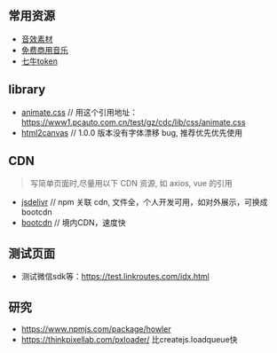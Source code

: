 ## 常用资源
- [音效素材](https://www.tukuppt.com/yinxiao/)
- [免费商用音乐](https://freepd.com/)
- [七牛token](https://github.com/linkroutes/qiniu-token)

## library

- [animate.css](https://test.linkroutes.com/lib/animate) // 用这个引用地址： https://www1.pcauto.com.cn/test/gz/cdc/lib/css/animate.css
- [html2canvas](https://www.jsdelivr.com/package/npm/html2canvas) // 1.0.0 版本没有字体漂移 bug, 推荐优先优先使用

## CDN

> 写简单页面时,尽量用以下 CDN 资源, 如 axios, vue 的引用

- [jsdelivr](https://www.jsdelivr.com/)  // npm 关联 cdn, 文件全，个人开发可用，如对外展示，可换成bootcdn
- [bootcdn](https://www.bootcdn.cn/)  // 境内CDN，速度快


<!-- ## H5

部分 H5

- [大朴好物](https://test.linkroutes.com/h5/dapu/)
- [春节归家](https://test.linkroutes.com/h5/home)
- [链家品牌](https://test.linkroutes.com/h5/lianjia)
- [荔枝-你的声音](https://test.linkroutes.com/h5/lizhi-yourvoice)
- [荔枝-2018 声音节](https://test.linkroutes.com/h5/lizhi2018-voicefes/home)
- [能率电器](https://test.linkroutes.com/h5/nenglv)
- [苏宁-2016 里约奥运](https://test.linkroutes.com/h5/suning)
- [小米对话 H5](https://test.linkroutes.com/h5/xiaomi)
- [三禾锅具](https://test.linkroutes.com/h5/sanhe) -->

## 测试页面
- 测试微信sdk等：https://test.linkroutes.com/idx.html

## 研究
- https://www.npmjs.com/package/howler
- https://thinkpixellab.com/pxloader/ 比createjs.loadqueue快
